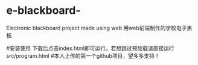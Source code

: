 # e-blackboard-
Electronic blackboard project made using web  用web前端制作的学校电子黑板

#安装使用
下载后点击index.html即可运行。若想跳过预加载请直接运行src/program.html
#本人上传的第一个github项目，望多多支持！
